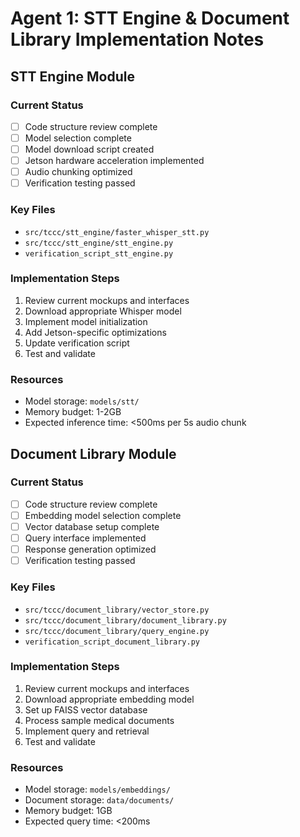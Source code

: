 # Agent 1: STT Engine & Document Library Implementation Notes

## STT Engine Module

### Current Status
- [ ] Code structure review complete
- [ ] Model selection complete
- [ ] Model download script created
- [ ] Jetson hardware acceleration implemented
- [ ] Audio chunking optimized
- [ ] Verification testing passed

### Key Files
- `src/tccc/stt_engine/faster_whisper_stt.py`
- `src/tccc/stt_engine/stt_engine.py`
- `verification_script_stt_engine.py`

### Implementation Steps
1. Review current mockups and interfaces
2. Download appropriate Whisper model
3. Implement model initialization
4. Add Jetson-specific optimizations
5. Update verification script
6. Test and validate

### Resources
- Model storage: `models/stt/`
- Memory budget: 1-2GB
- Expected inference time: <500ms per 5s audio chunk

## Document Library Module

### Current Status
- [ ] Code structure review complete
- [ ] Embedding model selection complete
- [ ] Vector database setup complete
- [ ] Query interface implemented
- [ ] Response generation optimized
- [ ] Verification testing passed

### Key Files
- `src/tccc/document_library/vector_store.py`
- `src/tccc/document_library/document_library.py`
- `src/tccc/document_library/query_engine.py`
- `verification_script_document_library.py`

### Implementation Steps
1. Review current mockups and interfaces
2. Download appropriate embedding model
3. Set up FAISS vector database
4. Process sample medical documents
5. Implement query and retrieval
6. Test and validate

### Resources
- Model storage: `models/embeddings/`
- Document storage: `data/documents/`
- Memory budget: 1GB
- Expected query time: <200ms
